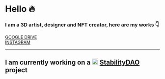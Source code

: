 # Hello :fire:
### I am a 3D artist, designer and NFT creator, here are my works :point_down:
[GOOGLE DRIVE](https://drive.google.com/drive/folders/14mSbtTZF-PzP47RzGxURwI1Gof49hFJq?usp=sharing) <br>
[INSTAGRAM](https://www.instagram.com/vladislav_mindel/)
___

## I am currently working on a <img src="https://stabilitydao.org/logo40z.png" width="20px"> [StabilityDAO](https://stabilitydao.org/) project
